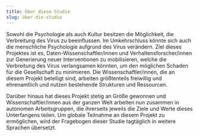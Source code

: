 ```yaml
---
title: Über diese Studie
slug: über-die-studie
---
```


Sowohl die Psychologie als auch Kultur besitzen die Möglichkeit, die Verbreitung des Virus zu beeinflussen. Im Umkehrschluss könnte sich auch die menschliche Psychologie aufgrund des Virus verändern. Ziel dieses Projektes ist es, Daten-Wissenschaftler/innen und Verhaltensforscher/innen zur Generierung neuer Interventionen zu mobilisieren, welche die Verbreitung des Virus verlangsamen könnten, um den möglichen Schaden für die Gesellschaft zu minimieren. Die Wissenschaftler/innen, die an diesem Projekt beteiligt sind, arbeiten größtenteils freiwillig und ehrenamtlich und nutzen bestehende Strukturen und Ressourcen.

Darüber hinaus hat dieses Projekt stetig an Größe gewonnen und Wissenschaftler/innen aus der ganzen Welt arbeiten nun zusammen in autonomen Arbeitsgruppen, die ihrerseits jeweils die Ziele und Werte dieses Unterfangens teilen. Um globale Teilnahme an diesem Projekt zu ermöglichen, wird der Fragebogen dieser Studie tagtäglich in weitere Sprachen übersetzt.
